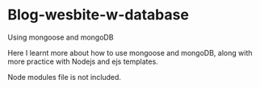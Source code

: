 # Blog-wesbite-w-database
Using mongoose and mongoDB

Here I learnt more about how to use mongoose and mongoDB, along with more practice with Nodejs and ejs templates.

Node modules file is not included.
